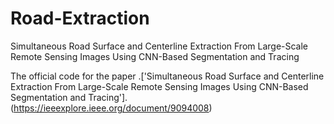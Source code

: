 # Road-Extraction
Simultaneous Road Surface and Centerline Extraction From Large-Scale Remote Sensing Images Using CNN-Based Segmentation and Tracing

The official code for the paper .['Simultaneous Road Surface and Centerline Extraction From Large-Scale Remote Sensing Images Using CNN-Based Segmentation and Tracing'].(https://ieeexplore.ieee.org/document/9094008)
